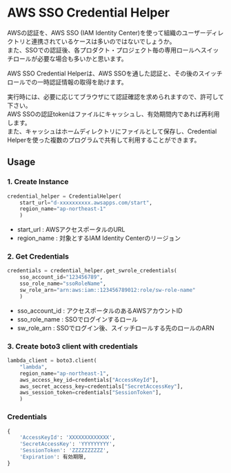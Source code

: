 # AWS SSO Credential Helper

AWSの認証を、AWS SSO (IAM Identity Center)を使って組織のユーザーディレクトリと連携されているケースは多いのではないでしょうか。  
また、SSOでの認証後、各プロダクト・プロジェクト毎の専用ロールへスイッチロールが必要な場合も多いかと思います。

AWS SSO Credential Helperは、AWS SSOを通した認証と、その後のスイッチロールでの一時認証情報の取得を助けます。  

実行時には、必要に応じてブラウザにて認証確認を求められますので、許可して下さい。  
AWS SSOの認証tokenはファイルにキャッシュし、有効期間内であれば再利用します。  
また、キャッシュはホームディレクトリにファイルとして保存し、Credential Helperを使った複数のプログラムで共有して利用することができます。

## Usage

### 1. Create Instance
```python
credential_helper = CredentialHelper(
    start_url="d-xxxxxxxxxx.awsapps.com/start",
    region_name="ap-northeast-1"
    )
```
 - start_url : AWSアクセスポータルのURL
 - region_name : 対象とするIAM Identity Centerのリージョン

### 2. Get Credentials
```python
credentials = credential_helper.get_swrole_credentials(
    sso_account_id="123456789",
    sso_role_name="ssoRoleName",
    sw_role_arn="arn:aws:iam::123456789012:role/sw-role-name"
    )
```
 - sso_account_id : アクセスポータルのあるAWSアカウントID
 - sso_role_name : SSOでログインするロール
 - sw_role_arn : SSOでログイン後、スイッチロールする先のロールのARN

### 3. Create boto3 client with credentials
```python
lambda_client = boto3.client(
    "lambda",
    region_name="ap-northeast-1",
    aws_access_key_id=credentials["AccessKeyId"],
    aws_secret_access_key=credentials["SecretAccessKey"],
    aws_session_token=credentials["SessionToken"],
    )
```
### Credentials
```python
{
    'AccessKeyId': 'XXXXXXXXXXXXX',
    'SecretAccessKey': 'YYYYYYYYY',
    'SessionToken': 'ZZZZZZZZZZ',
    'Expiration': 有効期限,
}
```